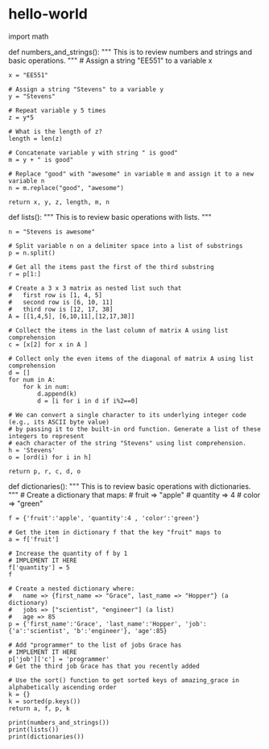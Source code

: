 # hello-world



import math

def numbers_and_strings():
    """
    This is to review numbers and strings and basic operations.
    """
    # Assign a string "EE551" to a variable x
    
    x = "EE551"

    # Assign a string "Stevens" to a variable y
    y = "Stevens"

    # Repeat variable y 5 times
    z = y*5

    # What is the length of z?
    length = len(z)

    # Concatenate variable y with string " is good"
    m = y + " is good"

    # Replace "good" with "awesome" in variable m and assign it to a new variable n
    n = m.replace("good", "awesome")

    return x, y, z, length, m, n


def lists():
    """
    This is to review basic operations with lists.
    """
    
    n = "Stevens is awesome"

    # Split variable n on a delimiter space into a list of substrings
    p = n.split()

    # Get all the items past the first of the third substring
    r = p[1:]

    # Create a 3 x 3 matrix as nested list such that
    #   first row is [1, 4, 5]
    #   second row is [6, 10, 11]
    #   third row is [12, 17, 38]
    A = [[1,4,5], [6,10,11],[12,17,38]]

    # Collect the items in the last column of matrix A using list comprehension
    c = [x[2] for x in A ] 

    # Collect only the even items of the diagonal of matrix A using list comprehension
    d = []
    for num in A:
        for k in num:
            d.append(k)
            d = [i for i in d if i%2==0]
    
    # We can convert a single character to its underlying integer code (e.g., its ASCII byte value)
    # by passing it to the built-in ord function. Generate a list of these integers to represent
    # each character of the string "Stevens" using list comprehension.
    h = 'Stevens'
    o = [ord(i) for i in h]

    return p, r, c, d, o


def dictionaries():
    """
    This is to review basic operations with dictionaries.
    """
    # Create a dictionary that maps:
    #   fruit => "apple"
    #   quantity => 4
    #   color => "green"
    
    f = {'fruit':'apple', 'quantity':4 , 'color':'green'}

    # Get the item in dictionary f that the key "fruit" maps to
    a = f['fruit']
    
    # Increase the quantity of f by 1
    # IMPLEMENT IT HERE
    f['quantity'] = 5
    f

    # Create a nested dictionary where:
    #   name => {first_name => "Grace", last_name => "Hopper"} (a dictionary)
    #   jobs => ["scientist", "engineer"] (a list)
    #   age => 85
    p = {'first_name':'Grace', 'last_name':'Hopper', 'job':{'a':'scientist', 'b':'engineer'}, 'age':85}

    # Add "programmer" to the list of jobs Grace has
    # IMPLEMENT IT HERE
    p['job']['c'] = 'programmer'
    # Get the third job Grace has that you recently added

    # Use the sort() function to get sorted keys of amazing_grace in alphabetically ascending order
    k = {}
    k = sorted(p.keys())
    return a, f, p, k
    
    print(numbers_and_strings())
    print(lists())
    print(dictionaries())
